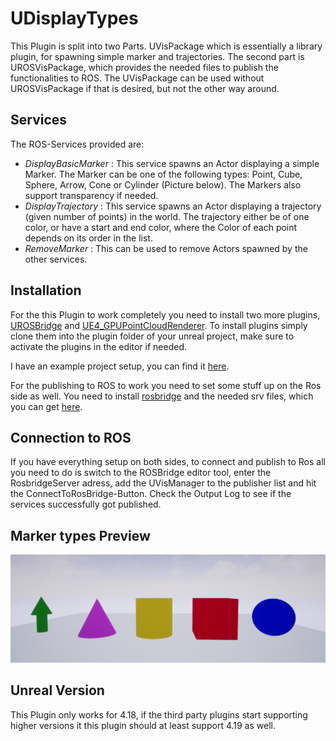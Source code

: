 # UDisplayTypes
This Plugin is split into two Parts. UVisPackage which is essentially a library plugin, for spawning simple marker and trajectories. The second part is UROSVisPackage, which provides the needed files to publish the functionalities to ROS. The UVisPackage can be used without UROSVisPackage if that is desired, but not the other way around.

## Services
The ROS-Services provided are:
  * *DisplayBasicMarker* : This service spawns an Actor displaying a simple Marker. The Marker can be one of the following types: Point, Cube, Sphere, Arrow, Cone or Cylinder (Picture below). The Markers also support transparency if needed.
  * *DisplayTrajectory* : This service spawns an Actor displaying a trajectory (given number of points) in the world. The trajectory either be of one color, or have a start and end color, where the Color of each point depends on its order in the list.
  * *RemoveMarker* : This can be used to remove Actors spawned by the other services.

## Installation

For the this Plugin to work completely you need to install two more plugins, [UROSBridge](https://github.com/robcog-iai/UROSBridge) and [UE4_GPUPointCloudRenderer](https://github.com/hausfrau87/UE4_GPUPointCloudRenderer). To install plugins simply clone them into the plugin folder of your unreal project, make sure to activate the plugins in the editor if needed.

I have an example project setup, you can find it [here](https://github.com/bjoernveit/GSOCExampleProject).

For the publishing to ROS to work you need to set some stuff up on the Ros side as well.
You need to install [rosbridge](http://wiki.ros.org/rosbridge_suite) and the needed srv files, which you can get [here](https://github.com/robcog-iai/unreal_ros_pkgs).

## Connection to ROS
If you have everything setup on both sides, to connect and publish to Ros all you need to do is switch to the ROSBridge editor tool, enter the RosbridgeServer adress, add the UVisManager to the publisher list and hit the ConnectToRosBridge-Button. Check the Output Log to see if the services successfully got published.

## Marker types Preview
![BasicMarkerTypes](https://raw.githubusercontent.com/bjoernveit/UDisplayTypes/gsoc18/Resources/BasicMarkerPreview.PNG "BasicMarkerTypes")


## Unreal Version
This Plugin only works for 4.18, if the third party plugins start supporting higher versions it this plugin should at least support 4.19 as well.
